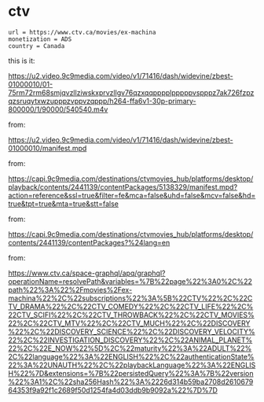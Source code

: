 # ctv

~~~
url = https://www.ctv.ca/movies/ex-machina
monetization = ADS
country = Canada
~~~

this is it:

https://u2.video.9c9media.com/video/v1/71416/dash/widevine/zbest-01000010/01-75rm72rm68smjqvzllziwskxprvzllgv76qzxqqpppplpppppvspppz7ak726fzpzqzsruqytxwzupppzvppvzqppp/h264-ffa6v1-30p-primary-800000/1/90000/540540.m4v

from:

https://u2.video.9c9media.com/video/v1/71416/dash/widevine/zbest-01000010/manifest.mpd

from:

<https://capi.9c9media.com/destinations/ctvmovies_hub/platforms/desktop/playback/contents/2441139/contentPackages/5138329/manifest.mpd?action=reference&ssl=true&filter=fe&mca=false&uhd=false&mcv=false&hd=true&tpt=true&mta=true&stt=false>

from:

<https://capi.9c9media.com/destinations/ctvmovies_hub/platforms/desktop/contents/2441139/contentPackages?%24lang=en>

from:

https://www.ctv.ca/space-graphql/apq/graphql?operationName=resolvePath&variables=%7B%22page%22%3A0%2C%22path%22%3A%22%2Fmovies%2Fex-machina%22%2C%22subscriptions%22%3A%5B%22CTV%22%2C%22CTV_DRAMA%22%2C%22CTV_COMEDY%22%2C%22CTV_LIFE%22%2C%22CTV_SCIFI%22%2C%22CTV_THROWBACK%22%2C%22CTV_MOVIES%22%2C%22CTV_MTV%22%2C%22CTV_MUCH%22%2C%22DISCOVERY%22%2C%22DISCOVERY_SCIENCE%22%2C%22DISCOVERY_VELOCITY%22%2C%22INVESTIGATION_DISCOVERY%22%2C%22ANIMAL_PLANET%22%2C%22E_NOW%22%5D%2C%22maturity%22%3A%22ADULT%22%2C%22language%22%3A%22ENGLISH%22%2C%22authenticationState%22%3A%22UNAUTH%22%2C%22playbackLanguage%22%3A%22ENGLISH%22%7D&extensions=%7B%22persistedQuery%22%3A%7B%22version%22%3A1%2C%22sha256Hash%22%3A%2226d314b59ba2708d261067964353f9a92f1c2689f50d1254fa4d03ddb9b9092a%22%7D%7D
